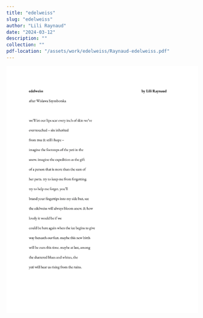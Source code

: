```yaml
---
title: "edelweiss"
slug: "edelweiss"
author: "Lili Raynaud"
date: "2024-03-12"
description: ""
collection: ""
pdf-location: "/assets/work/edelweiss/Raynaud-edelweiss.pdf"
---
```


<img src="/assets/work/edelweiss/Raynaud-edelweiss-1.webp" class="vertical-image">

